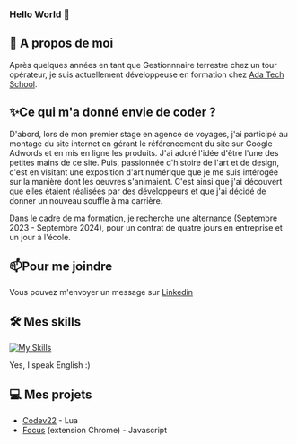 ### Hello World 👋

## 🦄 A propos de moi 
Après quelques années en tant que Gestionnnaire terrestre chez un tour opérateur, je suis actuellement développeuse en formation chez [Ada Tech School](https://adatechschool.fr/).

## ✨Ce qui m'a donné envie de coder ? 
D'abord, lors de mon premier stage en agence de voyages, j'ai participé au montage du site internet en gérant le référencement du site sur Google Adwords et en mis en ligne les produits. J'ai adoré l'idée d'être l'une des petites mains de ce site. 
Puis, passionnée d'histoire de l'art et de design, c'est en visitant une exposition d'art numérique que je me suis intérogée sur la manière dont les oeuvres s'animaient. C'est ainsi que j'ai découvert que elles étaient réalisées par des développeurs et que j'ai décidé de donner un nouveau souffle à ma carrière. 

Dans le cadre de ma formation, je recherche une alternance (Septembre 2023 - Septembre 2024), pour un contrat de quatre jours en entreprise et un jour à l'école. 

## 📫Pour me joindre
Vous pouvez m'envoyer un message sur [Linkedin](https://www.linkedin.com/in/ma%C3%ABva-rakotonirina-4716b8173/) <!--ou sur la page Contact de mon portfolio.--> 

## 🛠️ Mes skills 
[![My Skills](https://skillicons.dev/icons?i=html,css,js,react,bootstrap,tailwind,wordpress,figma)](https://skillicons.dev)

Yes, I speak English :) 

## 💻 Mes projets 
* [Codev22](https://www.lexaloffle.com/bbs/?tid=50033) - Lua
* [Focus](https://github.com/maevarkt/focus-extension) (extension Chrome) - Javascript
<!--
Chords -->
<!--
**maevarkt/maevarkt** is a ✨ _special_ ✨ repository because its `README.md` (this file) appears on your GitHub profile.
-->
